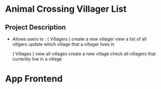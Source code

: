 # Animal Crossing Villager List

## Project Description

- Allows users to :
    ( Villagers )
        create a new villager
        view a list of all villgers
        update which village that a villager lives in
        
     ( Villages )
        view all villages
        create a new village
        check all villagers that currently live in a village

# App Frontend
